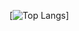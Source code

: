 
[![Top Langs](https://github-readme-stats.vercel.app/api/top-langs/?username=deola-q&layout=compact)]
